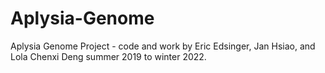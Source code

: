 # Aplysia-Genome
Aplysia Genome Project - code and work by Eric Edsinger, Jan Hsiao, and Lola Chenxi Deng summer 2019 to winter 2022.
